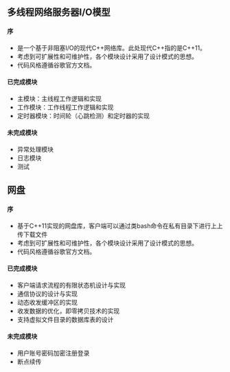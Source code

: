 ## 多线程网络服务器I/O模型

#### **序**

- 是一个基于非阻塞I/O的现代C++网络库。此处现代C++指的是C++11。
- 考虑到可扩展性和可维护性，各个模块设计采用了设计模式的思想。
- 代码风格遵循谷歌官方文档。

#### **已完成模块**

- 主模块：主线程工作逻辑和实现
- 工作模块：工作线程工作逻辑和实现
- 定时器模块：时间轮（心跳检测）和定时器的实现

#### 未完成模块

- 异常处理模块
- 日志模块
- 测试



## 网盘

#### 序

- 基于C++11实现的网盘库，客户端可以通过类bash命令在私有目录下进行上上传下载文件
- 考虑到可扩展性和可维护性，各个模块设计采用了设计模式的思想。
- 代码风格遵循谷歌官方文档。

#### 已完成模块

- 客户端请求流程的有限状态机设计与实现
- 通信协议的设计与实现
- 动态收发缓冲区的实现
- 收发数据的优化，即零拷贝技术的实现
- 支持虚拟文件目录的数据库表的设计

#### 未完成模块

- 用户账号密码加密注册登录
- 断点续传
